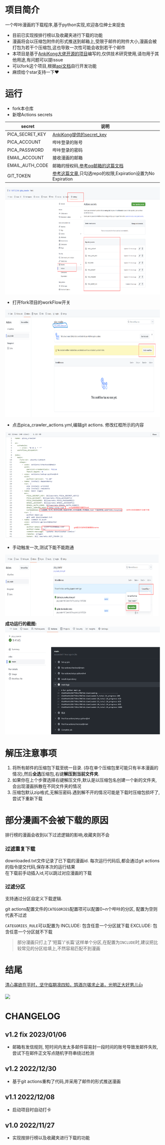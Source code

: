 # 项目简介

一个哔咔漫画的下载程序,基于python实现,欢迎各位绅士来捉虫
* 目前已实现按排行榜以及收藏夹进行下载的功能   
* 漫画将会以压缩包附件的形式推送到邮箱上,受限于邮件的附件大小,漫画会被打包为若干个压缩包,这也导致一次性可能会收到若干个邮件
* 本项目是基于[AnkiKong大佬开源的项目](https://github.com/AnkiKong/picacomic)编写的,仅供技术研究使用,请勿用于其他用途,有问题可以提issue
* 可以fork这个项目,根据[api文档](https://www.apifox.cn/apidoc/shared-44da213e-98f7-4587-a75e-db998ed067ad/doc-1034189)自行开发功能
* 麻烦给个star支持一下:heart:

# 运行

*  fork本仓库
*  新增Actions secrets

| secret          | 说明                                                         |
| --------------- | ------------------------------------------------------------ |
| PICA_SECRET_KEY | [AnkiKong提供的secret_key](https://zhuanlan.zhihu.com/p/547321040) |
| PICA_ACCOUNT    | 哔咔登录的账号                                               |
| PICA_PASSWORD   | 哔咔登录的密码                                               |
| EMAIL_ACCOUNT   | 接收漫画的邮箱                                               |
| EMAIL_AUTH_CODE | 邮箱的授权码,[参考qq邮箱的这篇文档](https://service.mail.qq.com/cgi-bin/help?subtype=1&&id=28&&no=1001256) |
| GIT_TOKEN       | [参考这篇文章](http://t.zoukankan.com/joe235-p-15152380.html),只勾选repo的权限,Expiration设置为No Expiration |

<img src="https://raw.githubusercontent.com/lx1169732264/Images/master/Actions%20secrets.png" width = "700" height = "350" alt="图片名称" align=center />



* 打开fork项目的workFlow开关

<img src="https://raw.githubusercontent.com/lx1169732264/Images/master/enableWorkFlow.png" width = "700" height = "350" alt="图片名称" align=center />

* 点击pica_crawler_actions.yml,编辑git actions. 修改红框所示的内容

<img src="https://raw.githubusercontent.com/lx1169732264/Images/master/gitActions.png" width = "700" height = "350" alt="图片名称" align=center />



* 手动触发一次,测试下能不能跑通

<img src="https://raw.githubusercontent.com/lx1169732264/Images/master/runWorkFlow.png" width = "500" height = "200" alt="图片名称" align=center />



**成功运行的截图:**   
<img src="https://raw.githubusercontent.com/lx1169732264/Images/master/%E6%88%90%E5%8A%9F%E8%BF%90%E8%A1%8C%E6%88%AA%E5%9B%BE.png" width = "700" height = "350" alt="图片名称" align=center />

# 解压注意事项
1. 将所有邮件的压缩包下载至统一目录. (存在单个压缩包里可能只有半本漫画的情况),然后**全选**压缩包,右键**解压到当前文件夹**.  
2. 如果你在上个步骤选择右键解压文件,默认是以压缩包名创建一个新的文件夹,会出现漫画拆散在不同文件夹的情况
3. 压缩包默认zip格式,无解压密码.遇到解不开的情况可能是下载时压缩包损坏了,尝试下重新下载




# 部分漫画不会被下载的原因
排行榜的漫画会收到以下过滤逻辑的影响,收藏夹则不会


### 过滤重复下载

downloaded.txt文件记录了已下载的漫画id. 每次运行代码后,都会通过git actions的指令提交代码,保存本次的运行结果   
在下载前手动插入id,可以跳过对应漫画的下载   



### 过滤分区

支持通过分区自定义下载逻辑. 

git actions配置文件的``CATEGORIES``配置项可以配置0~n个哔咔的分区, 配置为空则代表不过滤  

``CATEGORIES_RULE``可以配置为 INCLUDE: 包含任意一个分区就下载  EXCLUDE: 包含任意一个分区就不下载

> 部分漫画只打上了'短篇'/'长篇'这样单个分区,在配置为``INCLUDE``时,建议把比较常见的分区给填上,不然容易匹配不到漫画



# 结尾
[清心寡欲在平时，坚守临期凛四知，鸩酒岂堪求止渴，光明正大好男儿:thumbsup:](https://tieba.baidu.com/f?kw=%E6%88%92%E8%89%B2&ie=utf-8)  

<img src="https://img0.baidu.com/it/u=3062059221,3960853354&fm=253&fmt=auto&app=138&f=JPEG?w=198&h=198" align=center />

# CHANGELOG

v1.2 fix 2023/01/06
---------------
* 邮箱有发信规则, 短时间内发太多邮件容易封一段时间的账号导致发邮件失败, 尝试下在邮件正文写点随机字符串绕过检测

v1.2 2022/12/30
---------------
* 基于git actions重构了代码,并采用了邮件的形式推送漫画

v1.1    2022/12/08
---------------
* 启动项目时自动打卡


v1.0   2022/11/27
---------------
* 实现按排行榜以及收藏夹进行下载的功能



